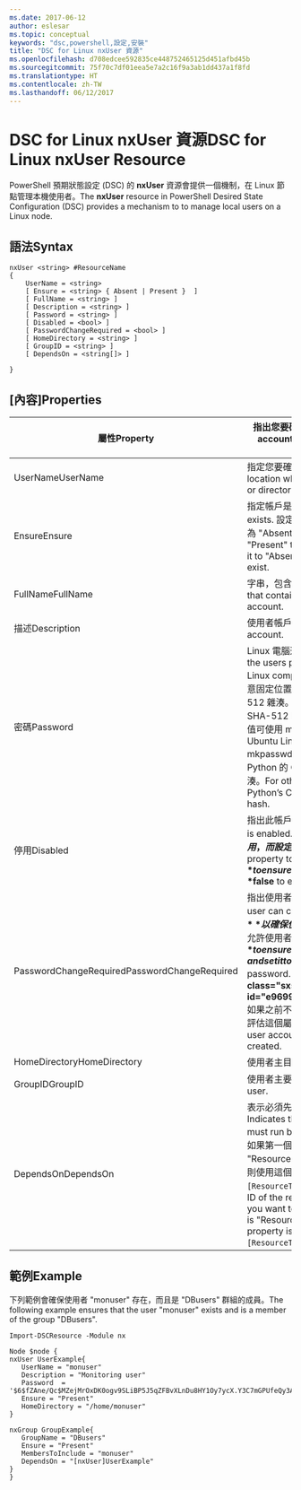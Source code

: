 ```yaml
---
ms.date: 2017-06-12
author: eslesar
ms.topic: conceptual
keywords: "dsc,powershell,設定,安裝"
title: "DSC for Linux nxUser 資源"
ms.openlocfilehash: d708edcee592835ce448752465125d451afbd45b
ms.sourcegitcommit: 75f70c7df01eea5e7a2c16f9a3ab1dd437a1f8fd
ms.translationtype: HT
ms.contentlocale: zh-TW
ms.lasthandoff: 06/12/2017
---
```

# <a name="dsc-for-linux-nxuser-resource"></a><span data-ttu-id="e9699-103">DSC for Linux nxUser 資源</span><span class="sxs-lookup"><span data-stu-id="e9699-103">DSC for Linux nxUser Resource</span></span>

<span data-ttu-id="e9699-104">PowerShell 預期狀態設定 (DSC) 的 **nxUser** 資源會提供一個機制，在 Linux 節點管理本機使用者。</span><span class="sxs-lookup"><span data-stu-id="e9699-104">The **nxUser** resource in PowerShell Desired State Configuration (DSC) provides a mechanism to to manage local users on a Linux node.</span></span>

## <a name="syntax"></a><span data-ttu-id="e9699-105">語法</span><span class="sxs-lookup"><span data-stu-id="e9699-105">Syntax</span></span>

```
nxUser <string> #ResourceName
{
    UserName = <string>
    [ Ensure = <string> { Absent | Present }  ]
    [ FullName = <string> ]
    [ Description = <string> ]
    [ Password = <string> ]
    [ Disabled = <bool> ]
    [ PasswordChangeRequired = <bool> ]
    [ HomeDirectory = <string> ]
    [ GroupID = <string> ]
    [ DependsOn = <string[]> ]

}
```

## <a name="properties"></a><span data-ttu-id="e9699-106">[內容]</span><span class="sxs-lookup"><span data-stu-id="e9699-106">Properties</span></span>

|  <span data-ttu-id="e9699-107">屬性</span><span class="sxs-lookup"><span data-stu-id="e9699-107">Property</span></span> |  <span data-ttu-id="e9699-108">指出您要確保其特定狀態的帳戶名稱。</span><span class="sxs-lookup"><span data-stu-id="e9699-108">Indicates the account name for which you want to ensure a specific state.</span></span> | 
|---|---|
| <span data-ttu-id="e9699-109">UserName</span><span class="sxs-lookup"><span data-stu-id="e9699-109">UserName</span></span>| <span data-ttu-id="e9699-110">指定您要確認檔案或目錄狀態的位置。</span><span class="sxs-lookup"><span data-stu-id="e9699-110">Specifies the location where you want to ensure the state for a file or directory.</span></span>| 
| <span data-ttu-id="e9699-111">Ensure</span><span class="sxs-lookup"><span data-stu-id="e9699-111">Ensure</span></span>| <span data-ttu-id="e9699-112">指定帳戶是否存在。</span><span class="sxs-lookup"><span data-stu-id="e9699-112">Specifies whether the account exists.</span></span> <span data-ttu-id="e9699-113">設定此屬性為 "Present" 以確保帳戶存在，而設為 "Absent" 可確保帳戶不存在。</span><span class="sxs-lookup"><span data-stu-id="e9699-113">Set this property to "Present" to ensure that the account exists, and set it to "Absent" to ensure that the account does not exist.</span></span>| 
| <span data-ttu-id="e9699-114">FullName</span><span class="sxs-lookup"><span data-stu-id="e9699-114">FullName</span></span>| <span data-ttu-id="e9699-115">字串，包含要用於使用者帳戶的完整名稱。</span><span class="sxs-lookup"><span data-stu-id="e9699-115">A string that contains the full name to use for the user account.</span></span>| 
| <span data-ttu-id="e9699-116">描述</span><span class="sxs-lookup"><span data-stu-id="e9699-116">Description</span></span>| <span data-ttu-id="e9699-117">使用者帳戶的描述。</span><span class="sxs-lookup"><span data-stu-id="e9699-117">The description for the user account.</span></span>| 
| <span data-ttu-id="e9699-118">密碼</span><span class="sxs-lookup"><span data-stu-id="e9699-118">Password</span></span>| <span data-ttu-id="e9699-119">Linux 電腦適當表單的使用者密碼雜湊。</span><span class="sxs-lookup"><span data-stu-id="e9699-119">The hash of the users password in the appropriate form for the Linux computer.</span></span> <span data-ttu-id="e9699-120">一般而言，這是「加鹽」過 (在密碼任意固定位置插入特定的字串) 的 SHA-256 或 SHA-512 雜湊。</span><span class="sxs-lookup"><span data-stu-id="e9699-120">Typically, this is a salted SHA-256, or SHA-512 hash.</span></span> <span data-ttu-id="e9699-121">在 Debian 和 Ubuntu Linux 上，這個值可使用 mkpasswd 命令產生。</span><span class="sxs-lookup"><span data-stu-id="e9699-121">On Debian and Ubuntu Linux, this value can be generated with the mkpasswd command.</span></span> <span data-ttu-id="e9699-122">針對其他 Linux 散發版本，Python 的 Crypt 程式庫的 crypt 方法可用來產生此雜湊。</span><span class="sxs-lookup"><span data-stu-id="e9699-122">For other Linux distros, the crypt method of Python’s Crypt library can be used to generate the hash.</span></span>| 
| <span data-ttu-id="e9699-123">停用</span><span class="sxs-lookup"><span data-stu-id="e9699-123">Disabled</span></span>| <span data-ttu-id="e9699-124">指出此帳戶是否啟用。</span><span class="sxs-lookup"><span data-stu-id="e9699-124">Indicates whether the account is enabled.</span></span> <span data-ttu-id="e9699-125">將此屬性設定為 **$true** 以確保此帳戶已停用，而設定為 **$false** 可確定已啟用。</span><span class="sxs-lookup"><span data-stu-id="e9699-125">Set this property to **$true** to ensure that this account is disabled, and set it to **$false** to ensure that it is enabled.</span></span>| 
| <span data-ttu-id="e9699-126">PasswordChangeRequired</span><span class="sxs-lookup"><span data-stu-id="e9699-126">PasswordChangeRequired</span></span>| <span data-ttu-id="e9699-127">指出使用者是否可以變更密碼。</span><span class="sxs-lookup"><span data-stu-id="e9699-127">Indicates whether the user can change the password.</span></span> <span data-ttu-id="e9699-128">將此屬性設定為 **$true** 以確保使用者無法變更密碼，而設定為 **$false** 可允許使用者變更密碼。</span><span class="sxs-lookup"><span data-stu-id="e9699-128">Set this property to **$true** to ensure that the user cannot change the password, and set it to **$false** to allow the user to change the password.</span></span> <span data-ttu-id="e9699-129">預設值為 **$false**。</span><span class="sxs-lookup"><span data-stu-id="e9699-129">The default value is **$false**.</span></span> <span data-ttu-id="e9699-130">如果之前不存在此使用者帳戶，而且正在建立中，才會評估這個屬性。</span><span class="sxs-lookup"><span data-stu-id="e9699-130">This property is only evaluated if the user account did not exist previously and is being created.</span></span>| 
| <span data-ttu-id="e9699-131">HomeDirectory</span><span class="sxs-lookup"><span data-stu-id="e9699-131">HomeDirectory</span></span>| <span data-ttu-id="e9699-132">使用者主目錄。</span><span class="sxs-lookup"><span data-stu-id="e9699-132">The home directory for the user.</span></span>| 
| <span data-ttu-id="e9699-133">GroupID</span><span class="sxs-lookup"><span data-stu-id="e9699-133">GroupID</span></span>| <span data-ttu-id="e9699-134">使用者主要群組識別碼。</span><span class="sxs-lookup"><span data-stu-id="e9699-134">The primary group ID for the user.</span></span>| 
| <span data-ttu-id="e9699-135">DependsOn</span><span class="sxs-lookup"><span data-stu-id="e9699-135">DependsOn</span></span> | <span data-ttu-id="e9699-136">表示必須先執行另一個資源的設定，再設定這個資源。</span><span class="sxs-lookup"><span data-stu-id="e9699-136">Indicates that the configuration of another resource must run before this resource is configured.</span></span> <span data-ttu-id="e9699-137">例如，如果第一個想要執行的資源設定指令碼區塊的識別碼是 "ResourceName"，而它的類型是 "ResourceType"，則使用這個屬性的語法就是 `DependsOn = "[ResourceType]ResourceName"`。</span><span class="sxs-lookup"><span data-stu-id="e9699-137">For example, if the ID of the resource configuration script block that you want to run first is "ResourceName" and its type is "ResourceType", the syntax for using this property is `DependsOn = "[ResourceType]ResourceName"`.</span></span>| 

## <a name="example"></a><span data-ttu-id="e9699-138">範例</span><span class="sxs-lookup"><span data-stu-id="e9699-138">Example</span></span>

<span data-ttu-id="e9699-139">下列範例會確保使用者 "monuser" 存在，而且是 "DBusers" 群組的成員。</span><span class="sxs-lookup"><span data-stu-id="e9699-139">The following example ensures that the user "monuser" exists and is a member of the group "DBusers".</span></span>

```
Import-DSCResource -Module nx 

Node $node {
nxUser UserExample{
   UserName = "monuser"
   Description = "Monitoring user"
   Password  =    '$6$fZAne/Qc$MZejMrOxDK0ogv9SLiBP5J5qZFBvXLnDu8HY1Oy7ycX.Y3C7mGPUfeQy3A82ev3zIabhDQnj2ayeuGn02CqE/0'
   Ensure = "Present"
   HomeDirectory = "/home/monuser"
}
 
nxGroup GroupExample{
   GroupName = "DBusers"
   Ensure = "Present"
   MembersToInclude = "monuser"
   DependsOn = "[nxUser]UserExample"            
}
}
```

